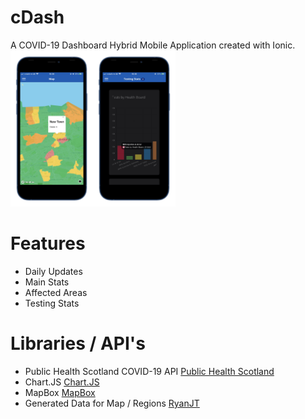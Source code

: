 # cDash
A COVID-19 Dashboard Hybrid Mobile Application created with Ionic.
<img src="/2.png" alt="Map Image" height="250"/><img src="/1.png" alt="Image" height="250"/>

# Features
* Daily Updates
* Main Stats
* Affected Areas
* Testing Stats
# Libraries / API's
* Public Health Scotland COVID-19 API [Public Health Scotland](https://www.publichealthscotland.scot/our-areas-of-work/covid-19/)
* Chart.JS [Chart.JS](https://www.chartjs.org/)
* MapBox [MapBox](https://www.mapbox.com/)
* Generated Data for Map / Regions [RyanJT](https://ryanjt.github.io/cDash/data.json)


